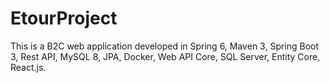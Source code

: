 # EtourProject
This is a B2C web application developed in Spring 6, Maven 3, Spring Boot 3, Rest API, MySQL 8, JPA, Docker, Web API Core, SQL Server, Entity Core, React.js.
